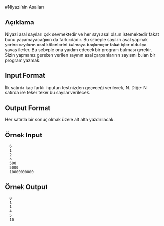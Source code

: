 #Niyazi'nin Asalları 
## Açıklama 
  Niyazi asal sayıları çok sevmektedir ve her sayı asal olsun istemektedir fakat bunu yapamayacağının da farkındadır. Bu sebeple sayıları asal yapmak yerine sayıların asal bölenlerini bulmaya başlamıştır fakat işler oldukça yavaş ilerler. Bu sebeple ona yardım edecek bir program bulması gerekir. Sizin yapmanız gereken verilen sayının asal çarpanlarının sayısını bulan bir program yazmak. 

## Input Format 
  İlk satırda kaç farklı inputun testinizden geçeceği verilecek, N. 
  Diğer N satırda ise teker teker bu sayılar verilecek. 

## Output Format 
  Her satırda bir sonuç olmak üzere alt alta yazdırılacak. 

##  Örnek Input 
````
  6 
  1 
  2 
  3 
  500 
  5000 
  10000000000
  ````
  
## Örnek Output 
````
  0 
  1 
  1 
  4 
  5 
  10
